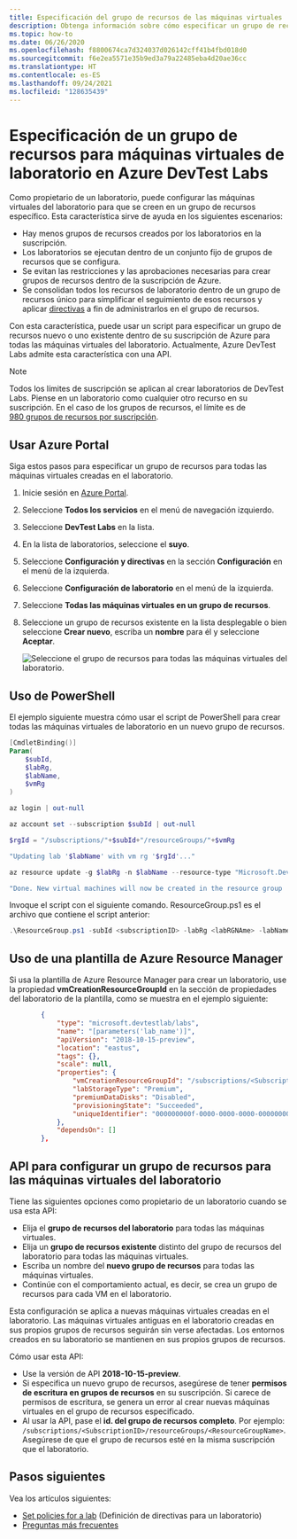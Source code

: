 ```yaml
---
title: Especificación del grupo de recursos de las máquinas virtuales
description: Obtenga información sobre cómo especificar un grupo de recursos para VM en un laboratorio en Azure DevTest Labs.
ms.topic: how-to
ms.date: 06/26/2020
ms.openlocfilehash: f8800674ca7d324037d026142cff41b4fbd018d0
ms.sourcegitcommit: f6e2ea5571e35b9ed3a79a22485eba4d20ae36cc
ms.translationtype: HT
ms.contentlocale: es-ES
ms.lasthandoff: 09/24/2021
ms.locfileid: "128635439"
---
```

# <a name="specify-a-resource-group-for-lab-virtual-machines-in-azure-devtest-labs"></a>Especificación de un grupo de recursos para máquinas virtuales de laboratorio en Azure DevTest Labs

Como propietario de un laboratorio, puede configurar las máquinas virtuales del laboratorio para que se creen en un grupo de recursos específico. Esta característica sirve de ayuda en los siguientes escenarios:

- Hay menos grupos de recursos creados por los laboratorios en la suscripción.
- Los laboratorios se ejecutan dentro de un conjunto fijo de grupos de recursos que se configura.
- Se evitan las restricciones y las aprobaciones necesarias para crear grupos de recursos dentro de la suscripción de Azure.
- Se consolidan todos los recursos de laboratorio dentro de un grupo de recursos único para simplificar el seguimiento de esos recursos y aplicar [directivas](../governance/policy/overview.md) a fin de administrarlos en el grupo de recursos.

Con esta característica, puede usar un script para especificar un grupo de recursos nuevo o uno existente dentro de su suscripción de Azure para todas las máquinas virtuales del laboratorio. Actualmente, Azure DevTest Labs admite esta característica con una API.

> [!NOTE]
> Todos los límites de suscripción se aplican al crear laboratorios de DevTest Labs. Piense en un laboratorio como cualquier otro recurso en su suscripción. En el caso de los grupos de recursos, el límite es de [980 grupos de recursos por suscripción](../azure-resource-manager/management/azure-subscription-service-limits.md#subscription-limits). 

## <a name="use-azure-portal"></a>Usar Azure Portal
Siga estos pasos para especificar un grupo de recursos para todas las máquinas virtuales creadas en el laboratorio. 

1. Inicie sesión en [Azure Portal](https://portal.azure.com).
2. Seleccione **Todos los servicios** en el menú de navegación izquierdo. 
3. Seleccione **DevTest Labs** en la lista.
4. En la lista de laboratorios, seleccione el **suyo**.  
5. Seleccione **Configuración y directivas** en la sección **Configuración** en el menú de la izquierda. 
6. Seleccione **Configuración de laboratorio** en el menú de la izquierda. 
7. Seleccione **Todas las máquinas virtuales en un grupo de recursos**. 
8. Seleccione un grupo de recursos existente en la lista desplegable o bien seleccione **Crear nuevo**, escriba un **nombre** para él y seleccione **Aceptar**. 

    ![Seleccione el grupo de recursos para todas las máquinas virtuales del laboratorio.](./media/resource-group-control/select-resource-group.png)

## <a name="use-powershell"></a>Uso de PowerShell 
El ejemplo siguiente muestra cómo usar el script de PowerShell para crear todas las máquinas virtuales de laboratorio en un nuevo grupo de recursos.

```powershell
[CmdletBinding()]
Param(
    $subId,
    $labRg,
    $labName,
    $vmRg
)

az login | out-null

az account set --subscription $subId | out-null

$rgId = "/subscriptions/"+$subId+"/resourceGroups/"+$vmRg

"Updating lab '$labName' with vm rg '$rgId'..."

az resource update -g $labRg -n $labName --resource-type "Microsoft.DevTestLab/labs" --api-version 2018-10-15-preview --set properties.vmCreationResourceGroupId=$rgId

"Done. New virtual machines will now be created in the resource group '$vmRg'."
```

Invoque el script con el siguiente comando. ResourceGroup.ps1 es el archivo que contiene el script anterior:

```powershell
.\ResourceGroup.ps1 -subId <subscriptionID> -labRg <labRGNAme> -labName <LanName> -vmRg <RGName> 
```

## <a name="use-an-azure-resource-manager-template"></a>Uso de una plantilla de Azure Resource Manager
Si usa la plantilla de Azure Resource Manager para crear un laboratorio, use la propiedad **vmCreationResourceGroupId** en la sección de propiedades del laboratorio de la plantilla, como se muestra en el ejemplo siguiente:

```json
        {
            "type": "microsoft.devtestlab/labs",
            "name": "[parameters('lab_name')]",
            "apiVersion": "2018-10-15-preview",
            "location": "eastus",
            "tags": {},
            "scale": null,
            "properties": {
                "vmCreationResourceGroupId": "/subscriptions/<SubscriptionID>/resourcegroups/<ResourceGroupName>",
                "labStorageType": "Premium",
                "premiumDataDisks": "Disabled",
                "provisioningState": "Succeeded",
                "uniqueIdentifier": "000000000f-0000-0000-0000-00000000000000"
            },
            "dependsOn": []
        },
```


## <a name="api-to-configure-a-resource-group-for-lab-vms"></a>API para configurar un grupo de recursos para las máquinas virtuales del laboratorio
Tiene las siguientes opciones como propietario de un laboratorio cuando se usa esta API:

- Elija el **grupo de recursos del laboratorio** para todas las máquinas virtuales.
- Elija un **grupo de recursos existente** distinto del grupo de recursos del laboratorio para todas las máquinas virtuales.
- Escriba un nombre del **nuevo grupo de recursos** para todas las máquinas virtuales.
- Continúe con el comportamiento actual, es decir, se crea un grupo de recursos para cada VM en el laboratorio.
 
Esta configuración se aplica a nuevas máquinas virtuales creadas en el laboratorio. Las máquinas virtuales antiguas en el laboratorio creadas en sus propios grupos de recursos seguirán sin verse afectadas. Los entornos creados en su laboratorio se mantienen en sus propios grupos de recursos.

Cómo usar esta API:
- Use la versión de API **2018-10-15-preview**.
- Si especifica un nuevo grupo de recursos, asegúrese de tener **permisos de escritura en grupos de recursos** en su suscripción. Si carece de permisos de escritura, se genera un error al crear nuevas máquinas virtuales en el grupo de recursos especificado.
- Al usar la API, pase el **id. del grupo de recursos completo**. Por ejemplo: `/subscriptions/<SubscriptionID>/resourceGroups/<ResourceGroupName>`. Asegúrese de que el grupo de recursos esté en la misma suscripción que el laboratorio. 


## <a name="next-steps"></a>Pasos siguientes
Vea los artículos siguientes: 

- [Set policies for a lab](devtest-lab-set-lab-policy.md) (Definición de directivas para un laboratorio)
- [Preguntas más frecuentes](devtest-lab-faq.yml)
